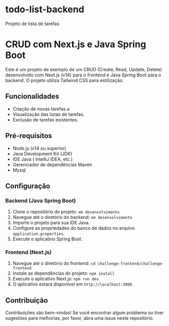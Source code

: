 # todo-list-backend
Projeto de lista de tarefas

# CRUD com Next.js e Java Spring Boot

Este é um projeto de exemplo de um CRUD (Create, Read, Update, Delete) desenvolvido com Next.js (v14) para o frontend e Java Spring Boot para o backend. O projeto utiliza Tailwind CSS para estilização.

## Funcionalidades

- Criação de novas tarefas.a
- Visualização das listas de tarefas.
- Exclusão de tarefas existentes.

## Pré-requisitos

- Node.js (v14 ou superior)
- Java Development Kit (JDK)
- IDE Java ( IntelliJ IDEA, etc.)
- Gerenciador de dependências Maven
- Mysql 

## Configuração

### Backend (Java Spring Boot)

1. Clone o repositório do projeto: `em desenvolvimento`
2. Navegue até o diretório do backend: `em desenvolvimento`
3. Importe o projeto para sua IDE Java.
4. Configure as propriedades do banco de dados no arquivo `application.properties`.
5. Execute o aplicativo Spring Boot.

### Frontend (Next.js)

1. Navegue até o diretório do frontend: `cd challenge-frontend/challenge-frontend`
2. Instale as dependências do projeto: `npm install`
3. Execute o aplicativo Next.js: `npm run dev`
4. O aplicativo estará disponível em `http://localhost:3000`.

## Contribuição

Contribuições são bem-vindas! Se você encontrar algum problema ou tiver sugestões para melhorias, por favor, abra uma issue neste repositório.


